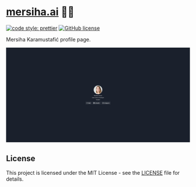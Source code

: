# [mersiha.ai](https://www.mersiha.ai) 👩‍💻

[![code style: prettier](https://img.shields.io/badge/code_style-prettier-ff69b4.svg)](https://github.com/prettier/prettier)
[![GitHub license](https://img.shields.io/badge/license-MIT-blue.svg)](https://github.com/malcodeman/mersiha.ai/blob/master/LICENSE)

Mersiha Karamustafić profile page.

![Screenshot](readme/screenshot.png)

## License

This project is licensed under the MIT License - see the [LICENSE](LICENSE) file for details.

